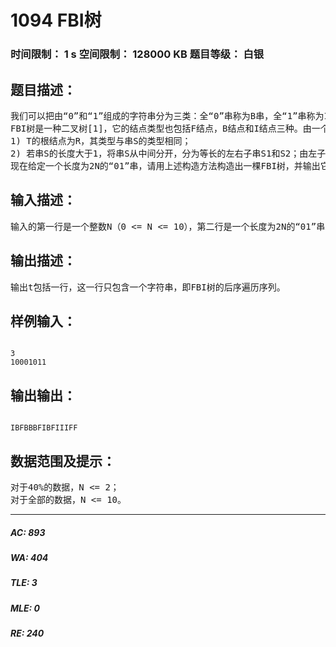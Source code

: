 # 1094 FBI树   
### 时间限制： 1 s     空间限制： 128000 KB     题目等级： 白银  
## 题目描述：  

<pre>
我们可以把由“0”和“1”组成的字符串分为三类：全“0”串称为B串，全“1”串称为I串，既含“0”又含“1”的串则称为F串。
FBI树是一种二叉树[1]，它的结点类型也包括F结点，B结点和I结点三种。由一个长度为2N的“01”串S可以构造出一棵FBI树T，递归的构造方法如下：
1) T的根结点为R，其类型与串S的类型相同；
2) 若串S的长度大于1，将串S从中间分开，分为等长的左右子串S1和S2；由左子串S1构造R的左子树T1，由右子串S2构造R的右子树T2。
现在给定一个长度为2N的“01”串，请用上述构造方法构造出一棵FBI树，并输出它的后序遍历[2]序列。
</pre>
  
  
## 输入描述：  

<pre>
输入的第一行是一个整数N（0 <= N <= 10），第二行是一个长度为2N的“01”串。
</pre>
  
  
## 输出描述：  

<pre>
输出t包括一行，这一行只包含一个字符串，即FBI树的后序遍历序列。
</pre>
  
  
## 样例输入：  

<pre><code>
3
10001011
</code></pre>
  
  
## 输出输出：  

<pre><code>
IBFBBBFIBFIIIFF
</code></pre>
  
  
## 数据范围及提示：  

<pre>
对于40%的数据，N <= 2；
对于全部的数据，N <= 10。
</pre>
  
  
***  

##### AC: 893  
##### WA: 404  
##### TLE: 3  
##### MLE: 0  
##### RE: 240  
